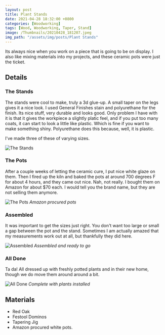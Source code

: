 ```yaml
---
layout: post
title: Plant Stands
date: 2021-04-28 18:32:00 +0800
categories: [Woodworking]
tags: [Wood, Woodworking, Taper, Stand]
image: /Thumbnails/20210428_181207.jpeg
img_path: "/assets/img/posts/Plant Stands"
---
```


Its always nice when you work on a piece that is going to be on display.  I also like mixing materials into my projects, and these ceramic pots were just the ticket.

## Details

### The Stands

The stands were cool to make, truly a 3d glue-up.  A small taper on the legs gives it a nice look.  I used General Finishes stain and polyurethane for the finish.  Its nice stuff, very durable and looks good.  Only problem I have with it is that it gives the workpiece a slightly platic feel, and if you put too many coats, it can start to look a little like plastic.  Which is fine if you want to make something shiny.  Polyurethane does this because, well, it is plastic.

I've made three of these of varying sizes.

![The Stands][Stands 3]

### The Pots

After a couple weeks of letting the ceramic cure, I put nice white glaze on them.  Then I fired up the kiln and baked the pots at around 700 degrees F for about 4 hours, and they came out nice.  Nah, not really. I bought them on Amazon for about $70 each.  I would tell you the brand name, but they are not selling them anymore.

![The Pots][Stands 2]
_Amazon procured pots_

### Assembled

It was important to get the sizes just right.  You don't want too large or small a gap between the pot and the stand.  Sometimes I am actually amazed that my measurements work out at all, but thankfully they did here.

![Assembled][Stands 1]
_Assembled and ready to go_

### All Done

Ta da!  All dressed up with freshly potted plants and in their new home, though we do move them around around a bit.

![All Done][Stands 4]
_Complete with plants installed_

## Materials

- Red Oak
- Festool Dominos
- Tapering Jig
- Amazon procured white pots.
  
[Stands 1]: 20210418_000920000_iOS.jpeg
[Stands 2]: 20210421_212015.jpeg
[Stands 3]: 20210427_190041.jpeg
[Stands 4]: 20210428_181207.jpeg
